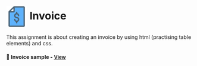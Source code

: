 # <span><img src="./images/bill.png" alt="Wikipedia-page" style="height: 2em; vertical-align: middle;"></span> Invoice

This assignment is about creating an invoice by using html (practising table elements) and css.

<h4>🔹 Invoice sample - <a href="https://simonakom.github.io/invoice/invoice.html" style="font-size:small;">View</a><h4>


